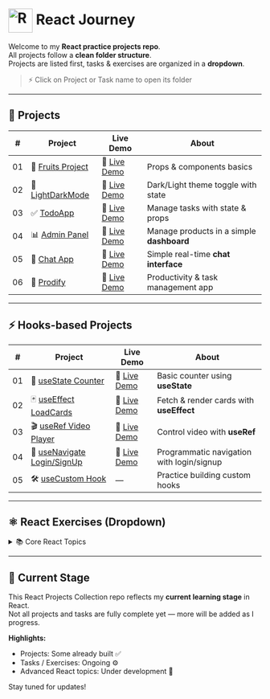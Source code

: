 # <img src="https://techstack-generator.vercel.app/react-icon.svg" alt="React" width="48" height="48" style="vertical-align:middle;" /> React Journey

Welcome to my **React practice projects repo**.  
All projects follow a **clean folder structure**.  
Projects are listed first, tasks & exercises are organized in a **dropdown**.

> ⚡ Click on Project or Task name to open its folder

---

## 🚀 Projects

| #   | Project                                                                                          | Live Demo                                            | About                             |
| --- | ------------------------------------------------------------------------------------------------ | ---------------------------------------------------- | --------------------------------- |
| 01  | 🍎 [Fruits Project](https://github.com/AnkitSabariya/React/tree/main/Projects/01_Fresh-Fruits)   | 🔗 [Live Demo](https://fresh-fruits-chi.vercel.app/) | Props & components basics         |
| 02  | 🌙 [LightDarkMode](https://github.com/AnkitSabariya/React/tree/main/Projects/02-LightDarkMode)   | 🔗 [Live Demo](https://react-wnmg.vercel.app/) | Dark/Light theme toggle with state |
| 03  | ✅ [TodoApp](https://github.com/AnkitSabariya/React/tree/main/Projects/03-TodoApp)               | 🔗 [Live Demo](https://react-u7gh.vercel.app/) | Manage tasks with state & props   |
| 04  | 📊 [Admin Panel](https://github.com/AnkitSabariya/React/tree/main/Projects/04-Admin-Product-Manger) | 🔗 [Live Demo](https://react-3b27.vercel.app/) | Manage products in a simple **dashboard** |
| 05  | 💬 [Chat App](https://github.com/AnkitSabariya/React/tree/main/Projects/05-ChatApp)              | 🔗 [Live Demo](https://react-xyzo.vercel.app/) | Simple real-time **chat interface** |
| 06  | 🚀 [Prodify](https://github.com/AnkitSabariya/React/tree/main/Projects/06-Prodify)               | 🔗 [Live Demo](https://react-fd9r.vercel.app/) | Productivity & task management app |



---

## ⚡ Hooks-based Projects

| #   | Project                                                                                          | Live Demo                                            | About                             |
| --- | ------------------------------------------------------------------------------------------------ | ---------------------------------------------------- | --------------------------------- |
| 01  | 🔢 [useState Counter](https://github.com/AnkitSabariya/React/tree/main/Hooks/01-Usestate(counter)) | 🔗 [Live Demo](https://use-state-counter.vercel.app/) | Basic counter using **useState**  |
| 02  | 🃏 [useEffect LoadCards](https://github.com/AnkitSabariya/React/tree/main/Hooks/02-UseEffect(LoadCards)) | 🔗 [Live Demo](https://use-effect-loadcards.vercel.app/) | Fetch & render cards with **useEffect** |
| 03  | 🎬 [useRef Video Player](https://github.com/AnkitSabariya/React/tree/main/Hooks/03-UseRef(VideoPlayer)) | 🔗 [Live Demo](https://use-ref-videoplayer.vercel.app/) | Control video with **useRef**     |
| 04  | 🔑 [useNavigate Login/SignUp](https://github.com/AnkitSabariya/React/tree/main/Hooks/04-UseNavigate(Login-Signup)) | 🔗 [Live Demo](https://react-delta-amber.vercel.app/) | Programmatic navigation with login/signup |
| 05  | 🛠️ [useCustom Hook](https://github.com/AnkitSabariya/React/tree/main/Hooks/05-useCustom)          | —                                                    | Practice building custom hooks     |

---

## ⚛️ React Exercises (Dropdown)

<details>
  <summary>📚 Core React Topics</summary>

| #   | Task Name                                                                                 | About                                      |
| --- | ----------------------------------------------------------------------------------------- | ------------------------------------------ |
| 00  | [Introduction](https://github.com/AnkitSabariya/React/tree/main/00-Introduction)          | React basics setup & commands              |
| 01  | [Map-Filter-Reduce](https://github.com/AnkitSabariya/React/tree/main/01-Map-Filter-Reduce) | Array methods for data transformation      |
| 02  | [Spread-And-Merge](https://github.com/AnkitSabariya/React/tree/main/02-Spread-And-Merge)   | Spread operator & merging objects/arrays   |
| 03  | [Props](https://github.com/AnkitSabariya/React/tree/main/03-Props)                        | Passing & reusing data via props           |
| 04  | [Derived-And-Object-State](https://github.com/AnkitSabariya/React/tree/main/04-Derived-And-Object-State) | Managing derived & object-based state      |
| 05  | [Routing](https://github.com/AnkitSabariya/React/tree/main/05-Routing)                    | Navigation with React Router               |
| 06  | [Controlled_UnControlled](https://github.com/AnkitSabariya/React/tree/main/06-Controlled_UnControlled) | Controlled vs uncontrolled components      |
| 07  | [Lifting_State_Sync](https://github.com/AnkitSabariya/React/tree/main/07-Lifting_State_Sync) | Sharing state between components           |
| 08  | [HighendOrderComponents](https://github.com/AnkitSabariya/React/tree/main/08-HighendOrderComponents) | Reusable logic with HOCs                   |
| 09  | [Redux](https://github.com/AnkitSabariya/React/tree/main/09-Redux) | Redux Basics                   |

</details>

---

## 🔧 Current Stage

This React Projects Collection repo reflects my **current learning stage** in React.  
Not all projects and tasks are fully complete yet — more will be added as I progress.

**Highlights:**

- Projects: Some already built ✅
- Tasks / Exercises: Ongoing ⚙️
- Advanced React topics: Under development 🚀

Stay tuned for updates!
